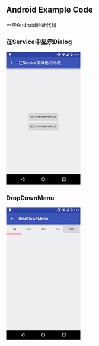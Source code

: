 ## Android Example Code
一些Android验证代码

### 在Service中显示Dialog
<img src="./images/servicedialog.gif" width="200px" height="auto" />

### DropDownMenu
<img src="./images/dropdownmenu.gif" width="200px" height="auto" />